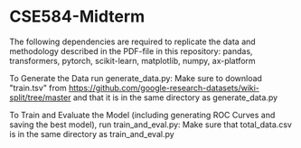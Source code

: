 # CSE584-Midterm
The following dependencies are required to replicate the data and methodology described in the PDF-file in this repository:
  pandas,
  transformers,
  pytorch,
  scikit-learn,
  matplotlib,
  numpy,
  ax-platform

To Generate the Data run generate_data.py: 
  Make sure to download "train.tsv" from https://github.com/google-research-datasets/wiki-split/tree/master and that it is in the same directory as generate_data.py
  
To Train and Evaluate the Model (including generating ROC Curves and saving the best model), run train_and_eval.py: 
  Make sure that total_data.csv is in the same directory as train_and_eval.py
